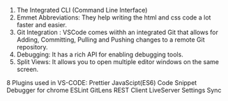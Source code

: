 1. The Integrated CLI (Command Line Interface)
2. Emmet Abbreviations: They help writing the html and css code a lot faster and easier.
3. Git Integration : VSCode comes wiithh an integrated Git that allows for Adding, Committing, Pulling and Pushing changes to a remote Git repository.
4. Debugging: It has a rich  API for enabling debugging tools.
5. Split Views: It allows you to open multiple editor windows on the same screen. 


8 Plugins used in VS-CODE:
			Prettier
			JavaScipt(ES6) Code Snippet
			Debugger for chrome
			ESLint
			GitLens
			REST Client
			LiveServer
			Settings Sync
